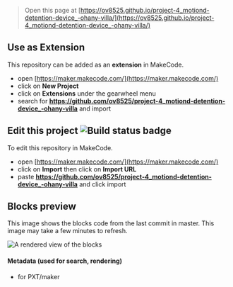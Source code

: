 
> Open this page at [https://ov8525.github.io/project-4_motiond-detention-device_-ohany-villa/](https://ov8525.github.io/project-4_motiond-detention-device_-ohany-villa/)

## Use as Extension

This repository can be added as an **extension** in MakeCode.

* open [https://maker.makecode.com/](https://maker.makecode.com/)
* click on **New Project**
* click on **Extensions** under the gearwheel menu
* search for **https://github.com/ov8525/project-4_motiond-detention-device_-ohany-villa** and import

## Edit this project ![Build status badge](https://github.com/ov8525/project-4_motiond-detention-device_-ohany-villa/workflows/MakeCode/badge.svg)

To edit this repository in MakeCode.

* open [https://maker.makecode.com/](https://maker.makecode.com/)
* click on **Import** then click on **Import URL**
* paste **https://github.com/ov8525/project-4_motiond-detention-device_-ohany-villa** and click import

## Blocks preview

This image shows the blocks code from the last commit in master.
This image may take a few minutes to refresh.

![A rendered view of the blocks](https://github.com/ov8525/project-4_motiond-detention-device_-ohany-villa/raw/master/.github/makecode/blocks.png)

#### Metadata (used for search, rendering)

* for PXT/maker
<script src="https://makecode.com/gh-pages-embed.js"></script><script>makeCodeRender("{{ site.makecode.home_url }}", "{{ site.github.owner_name }}/{{ site.github.repository_name }}");</script>
